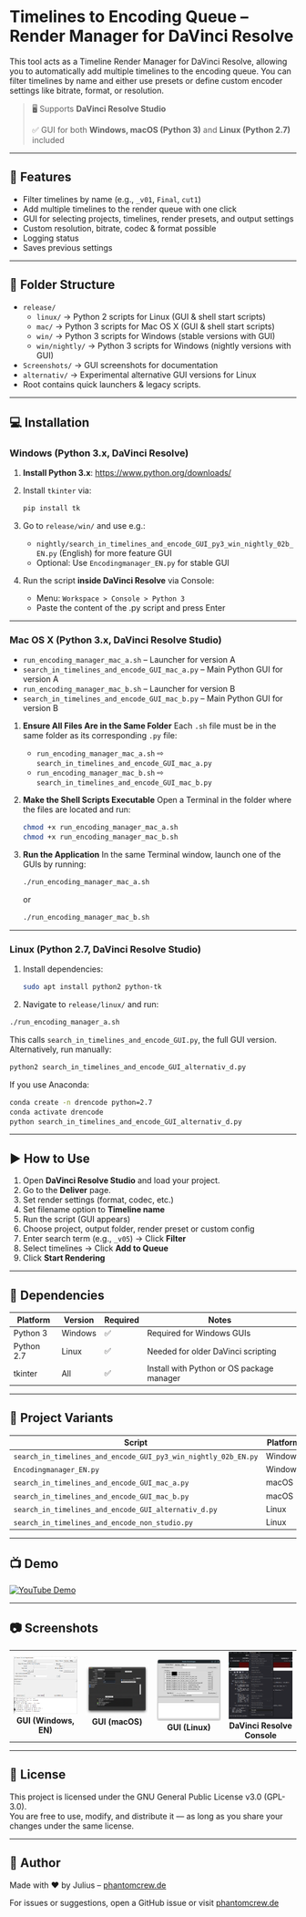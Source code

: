 # Timelines to Encoding Queue – Render Manager for DaVinci Resolve

This tool acts as a Timeline Render Manager for DaVinci Resolve, allowing you to automatically add multiple timelines to the encoding queue.
You can filter timelines by name and either use presets or define custom encoder settings like bitrate, format, or resolution.

> 🖥 Supports **DaVinci Resolve Studio**
> 
> ✅ GUI for both **Windows, macOS (Python 3)** and **Linux (Python 2.7)** included

---

## 🔧 Features

- Filter timelines by name (e.g., `_v01`, `Final`, `cut1`)
- Add multiple timelines to the render queue with one click
- GUI for selecting projects, timelines, render presets, and output settings
- Custom resolution, bitrate, codec & format possible
- Logging status
- Saves previous settings

---

## 📁 Folder Structure

- `release/`
  - `linux/` → Python 2 scripts for Linux (GUI & shell start scripts)
  - `mac/` → Python 3 scripts for Mac OS X (GUI & shell start scripts)
  - `win/` → Python 3 scripts for Windows (stable versions with GUI)
  - `win/nightly/` → Python 3 scripts for Windows (nightly versions with GUI)
- `Screenshots/` → GUI screenshots for documentation
- `alternativ/` → Experimental alternative GUI versions for Linux
- Root contains quick launchers & legacy scripts.

---

## 💻 Installation

### Windows (Python 3.x, DaVinci Resolve)

1. **Install Python 3.x**: https://www.python.org/downloads/
2. Install `tkinter` via:

    ```bash
    pip install tk
    ```

3. Go to `release/win/` and use e.g.:
    - `nightly/search_in_timelines_and_encode_GUI_py3_win_nightly_02b_EN.py` (English) for more feature GUI
    - Optional: Use `Encodingmanager_EN.py` for stable GUI

4. Run the script **inside DaVinci Resolve** via Console:
    - Menu: `Workspace > Console > Python 3`
    - Paste the content of the .py script and press Enter

---

### Mac OS X (Python 3.x, DaVinci Resolve Studio)


* `run_encoding_manager_mac_a.sh` – Launcher for version A
* `search_in_timelines_and_encode_GUI_mac_a.py` – Main Python GUI for version A
* `run_encoding_manager_mac_b.sh` – Launcher for version B
* `search_in_timelines_and_encode_GUI_mac_b.py` – Main Python GUI for version B

1. **Ensure All Files Are in the Same Folder**
   Each `.sh` file must be in the same folder as its corresponding `.py` file:

   * `run_encoding_manager_mac_a.sh` ⇨ `search_in_timelines_and_encode_GUI_mac_a.py`
   * `run_encoding_manager_mac_b.sh` ⇨ `search_in_timelines_and_encode_GUI_mac_b.py`

2. **Make the Shell Scripts Executable**
   Open a Terminal in the folder where the files are located and run:

   ```bash
   chmod +x run_encoding_manager_mac_a.sh
   chmod +x run_encoding_manager_mac_b.sh
   ```

3. **Run the Application**
   In the same Terminal window, launch one of the GUIs by running:

   ```bash
   ./run_encoding_manager_mac_a.sh
   ```

   or

   ```bash
   ./run_encoding_manager_mac_b.sh
   ```
---
### Linux (Python 2.7, DaVinci Resolve Studio)

1. Install dependencies:

    ```bash
    sudo apt install python2 python-tk
    ```

2. Navigate to `release/linux/` and run:

```bash
./run_encoding_manager_a.sh
```

This calls `search_in_timelines_and_encode_GUI.py`, the full GUI version.
Alternatively, run manually:

```bash
python2 search_in_timelines_and_encode_GUI_alternativ_d.py
```

If you use Anaconda:

```bash
conda create -n drencode python=2.7
conda activate drencode
python search_in_timelines_and_encode_GUI_alternativ_d.py
```

---

## ▶ How to Use

1. Open **DaVinci Resolve Studio** and load your project.
2. Go to the **Deliver** page.
3. Set render settings (format, codec, etc.)
4. Set filename option to **Timeline name**
5. Run the script (GUI appears)
6. Choose project, output folder, render preset or custom config
7. Enter search term (e.g., `_v05`) → Click **Filter**
8. Select timelines → Click **Add to Queue**
9. Click **Start Rendering**

---


## 🧩 Dependencies

| Platform | Version | Required | Notes |
|---------|---------|----------|-------|
| Python 3 | Windows | ✅ | Required for Windows GUIs |
| Python 2.7 | Linux | ✅ | Needed for older DaVinci scripting |
| tkinter | All | ✅ | Install with Python or OS package manager |

---

## 📁 Project Variants

| Script | Platform | Language | UI | Path |
|--------|----------|----------|----|------|
| `search_in_timelines_and_encode_GUI_py3_win_nightly_02b_EN.py` | Windows | EN | ✅ | `release/win/nightly/` |
| `Encodingmanager_EN.py` | Windows | EN | ✅ | `release/win/nightly/` |
| `search_in_timelines_and_encode_GUI_mac_a.py` | macOS | DE | ✅ | `release/mac/` |
| `search_in_timelines_and_encode_GUI_mac_b.py` | macOS | DE | ✅ | `release/mac/` |
| `search_in_timelines_and_encode_GUI_alternativ_d.py` | Linux | DE | ✅ | `release/linux/` |
| `search_in_timelines_and_encode_non_studio.py` | Linux | EN | ❌ | root (legacy) |

---

## 📺 Demo

[![YouTube Demo](http://img.youtube.com/vi/iSUb798p8DM/0.jpg)](http://www.youtube.com/watch?v=iSUb798p8DM)

---
## 📷 Screenshots

<table>
  <tr>
    <td align="center" width="25%">
      <img src="Screenshots/search_in_timelines_and_encode_GUI_py3_win_nightly_02b_EN.PNG" width="250px"><br>
      <strong>GUI (Windows, EN)</strong>
    </td>
    <td align="center" width="25%">
      <img src="Screenshots/search_in_timelines_and_encode_GUI_mac_a.png" width="250px"><br>
      <strong>GUI (macOS)</strong>
    </td>
    <td align="center" width="25%">
      <img src="Screenshots/search_in_timelines_and_encode_GUI_d_screenshot.png" width="250px"><br>
      <strong>GUI (Linux)</strong>
    </td>
    <td align="center" width="25%">
      <img src="Screenshots/Encodingmanager_py3_win_release_EN_2025_05_03.PNG" width="250px"><br>
      <strong>DaVinci Resolve Console</strong>
    </td>
  </tr>
</table>



---

## 📄 License

This project is licensed under the GNU General Public License v3.0 (GPL-3.0).  
You are free to use, modify, and distribute it — as long as you share your changes under the same license.

---

## 🤝 Author

Made with ❤️ by Julius – [phantomcrew.de](https://phantomcrew.de/)

For issues or suggestions, open a GitHub issue or visit [phantomcrew.de](https://phantomcrew.de)
